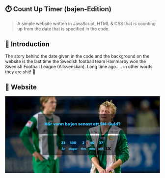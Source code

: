 ## :stopwatch: Count Up Timer (bajen-Edition)

> A simple website written in JavaScript, HTML & CSS that is counting up from the date that is specified in the code.

## :scroll: Introduction

The story behind the date given in the code and the background on the website is the last time the Swedish football team Hammarby won the Swedish Football League (Allsvenskan). Long time ago..... in other words they are shit! :poop:

## :gem: Website
<a href="https://bellmano.github.io/CountUpTimer_bajen"><img src="img/example.png"></a>

